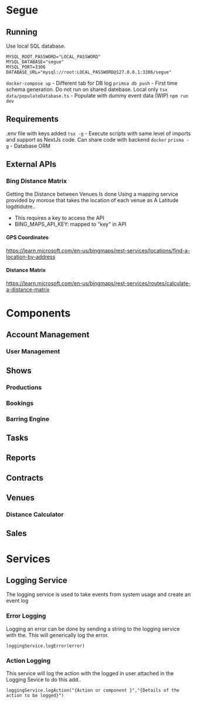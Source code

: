# Segue

## Running

Use local SQL database.

```
MYSQL_ROOT_PASSWORD="LOCAL_PASSWORD"
MYSQL_DATABASE="segue"
MYSQL_PORT=3306
DATABASE_URL="mysql://root:LOCAL_PASSWORD@127.0.0.1:3306/segue"
```

`docker-compose up` - Different tab for DB log
`primsa db push` - First time schema generation. Do not run on shared datebase. Local only
`tsx data/populateDatabase.ts` - Populate with dummy event data (WIP)
`npm run dev`

## Requirements

.env file with keys added
`tsx -g` - Execute scripts with same level of imports and support as NextJs code. Can share code with backend
`docker`
`prisma -g` - Database ORM

## External APIs

### Bing Distance Matrix

Getting the Distance between Venues Is done Using a mapping service provided by morose that takes the location of
each venue as A Latitude logdtidutre..

- This requires a key to access the API
- BING_MAPS_API_KEY: mapped to "key" in API

#### GPS Coordinates

https://learn.microsoft.com/en-us/bingmaps/rest-services/locations/find-a-location-by-address

#### Distance Matrix

https://learn.microsoft.com/en-us/bingmaps/rest-services/routes/calculate-a-distance-matrix

# Components

## Account Management

### User Management

## Shows

### Productions

### Bookings

### Barring Engine

## Tasks

## Reports

## Contracts

## Venues

### Distance Calculator

## Sales

# Services

## Logging Service

The logging service is used to take events from system usage and create an event log

### Error Logging

Logging an error can be done by sending a string to the logging service with the. This will generically log the error.

`loggingService.logError(error)`

### Action Logging

This service will log the action with the logged in user attached in the Logging Sevice to do this add..

`loggingService.logAction("{Action or component }","{Details of the action to be logged}")`
